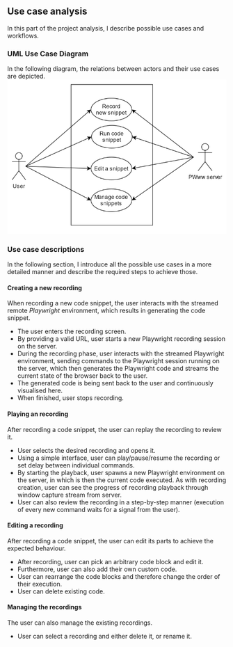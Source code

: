 ## Use case analysis
In this part of the project analysis, I describe possible use cases and workflows.

### UML Use Case Diagram
In the following diagram, the relations between actors and their use cases are depicted.
![UML Use Case Diagram](./umldiagram.png)

### Use case descriptions
In the following section, I introduce all the possible use cases in a more detailed manner and describe the required steps to achieve those. 

#### Creating a new recording
When recording a new code snippet, the user interacts with the streamed remote *Playwright* environment, which results in generating the code snippet.
- The user enters the recording screen.
- By providing a valid URL, user starts a new Playwright recording session on the server.
- During the recording phase, user interacts with the streamed Playwright environment, sending commands to the Playwright session running on the server, which then generates the Playwright code and streams the current state of the browser back to the user.
- The generated code is being sent back to the user and continuously visualised here.
- When finished, user stops recording.

#### Playing an recording
After recording a code snippet, the user can replay the recording to review it.
- User selects the desired recording and opens it.
- Using a simple interface, user can play/pause/resume the recording or set delay between individual commands.
- By starting the playback, user spawns a new Playwright environment on the server, in which is then the current code executed. As with recording creation, user can see the progress of recording playback through window capture stream from server.
- User can also review the recording in a step-by-step manner (execution of every new command waits for a signal from the user).

#### Editing a recording
After recording a code snippet, the user can edit its parts to achieve the expected behaviour.
- After recording, user can pick an arbitrary code block and edit it.
- Furthermore, user can also add their own custom code.
- User can rearrange the code blocks and therefore change the order of their execution. 
- User can delete existing code.

#### Managing the recordings
The user can also manage the existing recordings.
- User can select a recording and either delete it, or rename it.